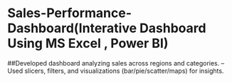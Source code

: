 # Sales-Performance-Dashboard(Interative Dashboard Using MS Excel , Power BI)
##Developed dashboard analyzing sales across regions and categories.
– Used slicers, filters, and visualizations (bar/pie/scatter/maps) for insights.

